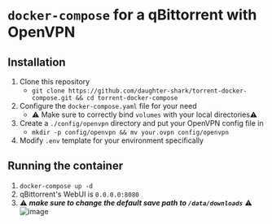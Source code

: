 # `docker-compose` for a qBittorrent with OpenVPN
## Installation
1. Clone this repository
    * `git clone https://github.com/daughter-shark/torrent-docker-compose.git && cd torrent-docker-compose`
2. Configure the `docker-compose.yaml` file for your need  
    * ⚠️ Make sure to correctly bind `volumes` with your local directories⚠️
3. Create a `./config/openvpn` directory and put your OpenVPN config file in
    * `mkdir -p config/openvpn && mv your.ovpn config/openvpn`
4. Modify `.env` template for your environment specifically

## Running the container
1. `docker-compose up -d`
2. qBittorrent's WebUI is `0.0.0.0:8080`
3. ⚠️ ***make sure to change the default save path to `/data/downloads`*** ⚠️
![image](https://user-images.githubusercontent.com/74416098/204620875-b6638307-0337-461b-a4ad-7ae60ae395b5.png)
